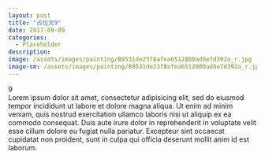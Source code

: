 ```yaml
---
layout: post
title: "占位文9"
date: 2017-09-09
categories:
  - Placeholder
description:
image: /assets/images/painting/89531de23f8afea6512800ad0e7d392a_r.jpg
image-sm: /assets/images/painting/89531de23f8afea6512800ad0e7d392a_r.jpg
---
```

9  
Lorem ipsum dolor sit amet, consectetur adipisicing elit, sed do eiusmod tempor incididunt ut labore et dolore magna aliqua. Ut enim ad minim veniam, quis nostrud exercitation ullamco laboris nisi ut aliquip ex ea commodo consequat. Duis aute irure dolor in reprehenderit in voluptate velit esse cillum dolore eu fugiat nulla pariatur. Excepteur sint occaecat cupidatat non proident, sunt in culpa qui officia deserunt mollit anim id est laborum.
